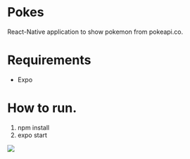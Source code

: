 # Pokes

React-Native application to show pokemon from pokeapi.co.

# Requirements
 * Expo
 
# How to run.
 1. npm install
 2. expo start

<img src="https://github.com/g-soto/pokes/blob/main/assets/video_2021-10-08_14-41-10%2000_00_00-00_00_30.gif"/>
